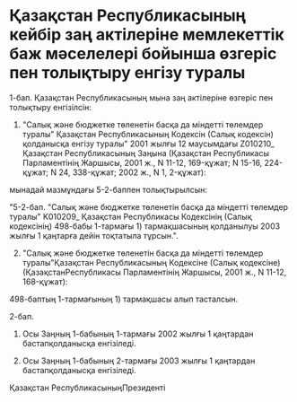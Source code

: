 # Қазақстан Республикасының кейбір заң актілеріне мемлекеттік баж мәселелері бойынша өзгеріс пен толықтыру енгізу туралы

1-бап. Қазақстан Республикасының мына заң актілеріне өзгеріс пен толықтыру енгізілсін:

1. "Салық және бюджетке төленетін басқа да міндетті төлемдер туралы" Қазақстан Республикасының Кодексін (Салық кодексін) қолданысқа енгізу туралы" 2001 жылғы 12 маусымдағы Z010210_ Қазақстан Республикасының Заңына (Қазақстан Республикасы Парламентінің Жаршысы, 2001 ж., N 11-12, 169-құжат; N 15-16, 224-құжат; N 24, 338-құжат; 2002 ж., N 1, 2-құжат):

мынадай мазмұндағы 5-2-баппен толықтырылсын:

"5-2-бап. "Салық және бюджетке төленетін басқа да міндетті төлемдер туралы" K010209_ Қазақстан Республикасы Кодексінің (Салық кодексінің) 498-бабы 1-тармағы 1) тармақшасының қолданылуы 2003 жылғы 1 қаңтарға дейін тоқтатыла тұрсын.".

2. "Салық және бюджетке төленетін басқа да міндетті төлемдер туралы"Қазақстан Республикасының Кодексіне (Салық кодексіне) (ҚазақстанРеспубликасы Парламентінің Жаршысы, 2001 ж., N 11-12, 168-құжат):

498-баптың 1-тармағының 1) тармақшасы алып тасталсын.

2-бап.

1. Осы Заңның 1-бабының 1-тармағы 2002 жылғы 1 қаңтардан бастапқолданысқа енгізіледі.

2. Осы Заңның 1-бабының 2-тармағы 2003 жылғы 1 қаңтардан бастапқолданысқа енгізіледі.

Қазақстан РеспубликасыныңПрезиденті

